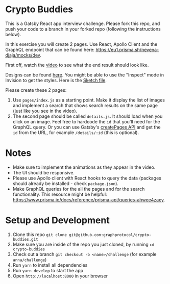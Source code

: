 # Crypto Buddies

This is a Gatsby React app interview challenge. Please fork this repo, and push your code to a branch in your forked repo (following the instructions below).

In this exercise you will create 2 pages. Use React, Apollo Client and the GraphQL endpoint that can be found here: https://eu1.prisma.sh/nevena-djaja/mocks/dev.

First off, watch the [video](https://storage.googleapis.com/graph-web/Crypto%20Buddies.mp4) to see what the end result should look like.

Designs can be found [here](https://invis.io/9YVZX88EA7R). You might be able to use the "Inspect" mode in Invision to get the styles. Here is the [Sketch file](https://storage.googleapis.com/graph-web/Crypto%20Buddies.sketch).

Please create these 2 pages:

1. Use `pages/index.js` as a starting point. Make it display the list of images and implement a search that shows search results on the same page (just like you see in the video).
2. The second page should be called `details.js`. It should load when you click on an image. Feel free to hardcode the `id` that you'll need for the GraphQL query. Or you can use Gatsby's [createPages API](https://www.gatsbyjs.org/docs/node-apis/#createPages) and get the `id` from the URL, for example `/details/:id` (this is optional).

# Notes

- Make sure to implement the animations as they appear in the video.
- The UI should be responsive.
- Please use Apollo client with React hooks to query the data (packages should already be installed - check `package.json`).
- Make GraphQL queries for the all the pages and for the search functionality. This resource might be helpful: https://www.prisma.io/docs/reference/prisma-api/queries-ahwee4zaey.

# Setup and Development

1. Clone this repo `git clone git@github.com:graphprotocol/crypto-buddies.git`
2. Make sure you are inside of the repo you just cloned, by running `cd crypto-buddies`
3. Check out a branch `git checkout -b <name>/challenge` (for example `anna/challenge`)
4. Run `yarn` to install all dependencies
5. Run `yarn develop` to start the app
6. Open `http://localhost:8000` in your browser
